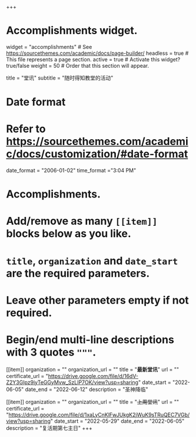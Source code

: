 +++
# Accomplishments widget.
widget = "accomplishments"  # See https://sourcethemes.com/academic/docs/page-builder/
headless = true  # This file represents a page section.
active = true  # Activate this widget? true/false
weight = 50  # Order that this section will appear.

title = "堂讯"
subtitle = "随时得知教堂的活动"

# Date format
#   Refer to https://sourcethemes.com/academic/docs/customization/#date-format
date_format = "2006-01-02"
time_format ="3:04 PM"

# Accomplishments.
#   Add/remove as many `[[item]]` blocks below as you like.
#   `title`, `organization` and `date_start` are the required parameters.
#   Leave other parameters empty if not required.
#   Begin/end multi-line descriptions with 3 quotes `"""`.

[[item]]
  organization = ""
  organization_url = ""
  title = "**最新堂讯**"
  url = ""
  certificate_url = "https://drive.google.com/file/d/16dV-Z2Y3GIpz9iyTeGGyMvw_SzLlP7OK/view?usp=sharing"
  date_start = "2022-06-05"
  date_end = "2022-06-12"
  description = "圣神降临"

[[item]]
  organization = ""
  organization_url = ""
  title = "~~上周堂讯~~"
  url = ""
  certificate_url = "https://drive.google.com/file/d/1xaLyCnKlFwJUkgK2jWuK9sTRuQEC7VGb/view?usp=sharing"
  date_start = "2022-05-29"
  date_end = "2022-06-05"
  description = "复活期第七主日"
+++
